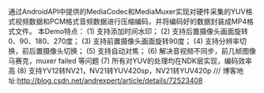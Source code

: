 通过AndroidAPI中提供的MediaCodec和MediaMuxer实现对硬件采集的YUV格式视频数据和PCM格式音频数据进行压缩编码，并将编码好的数据封装成MP4格式文件。
本Demo特点：
(1) 支持添加时间水印；
(2) 支持后置摄像头画面旋转0、90、180、270度；
(3) 支持前置摄像头画面旋转90度；
(4) 支持分辨率切换，前后置摄像头切换；
(5) 支持自动对焦；
(6) 解决音视频不同步，前几帧图像马赛克，muxer failed 等问题
(7) 所有对YUV的处理均在NDK层实现，编码效率高
(8) 支持YV12转NV21，NV21转YUV420sp，NV21转YUV420p
/// 博客地址:http://blog.csdn.net/andrexpert/article/details/72523408
